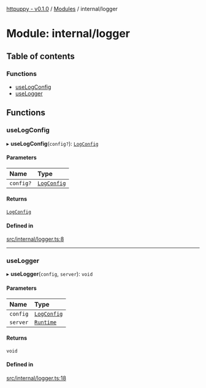 [httpuppy - v0.1.0](../README.md) / [Modules](../modules.md) / internal/logger

# Module: internal/logger

## Table of contents

### Functions

- [useLogConfig](internal_logger.md#uselogconfig)
- [useLogger](internal_logger.md#uselogger)

## Functions

### useLogConfig

▸ **useLogConfig**(`config?`): [`LogConfig`](../interfaces/types_server.LogConfig.md)

#### Parameters

| Name | Type |
| :------ | :------ |
| `config?` | [`LogConfig`](../interfaces/types_server.LogConfig.md) |

#### Returns

[`LogConfig`](../interfaces/types_server.LogConfig.md)

#### Defined in

[src/internal/logger.ts:8](https://github.com/abschill/httpuppy/blob/0e45f00/src/internal/logger.ts#L8)

___

### useLogger

▸ **useLogger**(`config`, `server`): `void`

#### Parameters

| Name | Type |
| :------ | :------ |
| `config` | [`LogConfig`](../interfaces/types_server.LogConfig.md) |
| `server` | [`Runtime`](../interfaces/types_server.Runtime.md) |

#### Returns

`void`

#### Defined in

[src/internal/logger.ts:18](https://github.com/abschill/httpuppy/blob/0e45f00/src/internal/logger.ts#L18)
